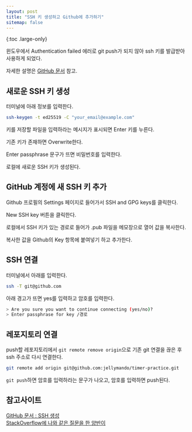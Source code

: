 ```yaml
---
layout: post
title: "SSH 키 생성하고 Github에 추가하기"
sitemap: false
---
```


{:toc .large-only}

윈도우에서 Authentication failed 에러로 git push가 되지 않아 ssh 키를 발급받아 사용하게 되었다.

자세한 설명은 [GitHub 문서](https://docs.github.com/en/authentication/connecting-to-github-with-ssh/about-ssh) 참고.

## 새로운 SSH 키 생성

터미널에 아래 정보를 입력한다.

```bash
ssh-keygen -t ed25519 -C "your_email@example.com"
```

키를 저장할 파일을 입력하라는 메시지가 표시되면 Enter 키를 누른다.

기존 키가 존재하면 Overwrite한다.

Enter passphrase 문구가 뜨면 비밀번호를 입력한다.

로컬에 새로운 SSH 키가 생성된다.

## GitHub 계정에 새 SSH 키 추가

Github 프로필의 Settings 페이지로 들어가서 SSH and GPG keys를 클릭한다.

New SSH key 버튼을 클릭한다.

로컬에서 SSH 키가 있는 경로로 들어가 .pub 파일을 메모장으로 열어 값을 복사한다.

복사한 값을 Github의 Key 항목에 붙여넣기 하고 추가한다.

## SSH 연결

터미널에서 아래를 입력한다.

```bash
ssh -T git@github.com
```

아래 경고가 뜨면 yes를 입력하고 암호를 입력한다.

```bash
> Are you sure you want to continue connecting (yes/no)?
> Enter passphrase for key /경로
```

## 레포지토리 연결

push할 레포지토리에서 `git remote remove origin`으로 기존 git 연결을 끊은 후 ssh 주소로 다시 연결한다.

```bash
git remote add origin git@github.com:jellymando/timer-practice.git
```

`git push`하면 암호를 입력하라는 문구가 나오고, 암호를 입력하면 push된다.

## 참고사이트

[GitHub 문서 : SSH 생성](https://docs.github.com/en/authentication/connecting-to-github-with-ssh/generating-a-new-ssh-key-and-adding-it-to-the-ssh-agent)<br/>
[StackOverflow에 나와 같은 질문을 한 양반이](https://stackoverflow.com/a/60768910)

